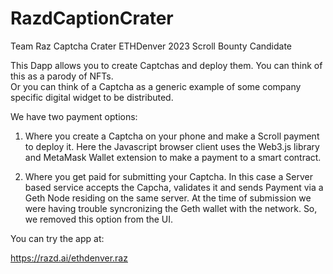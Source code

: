 # RazdCaptionCrater


Team Raz Captcha Crater 
ETHDenver 2023 Scroll Bounty Candidate

This Dapp allows you to create Captchas and deploy them.
You can think of this as a parody of NFTs.  
Or you can think of a Captcha as a generic example of some company specific digital widget to be distributed.


We have two payment options:

1. Where you create a Captcha on your phone and make a Scroll payment to deploy it.
Here the Javascript browser client uses the Web3.js library and MetaMask Wallet extension to make a payment to a smart contract.


2. Where you get paid for submitting your Captcha.  In this case a Server based service accepts the Capcha, validates it and sends Payment via a Geth Node residing on the same server. At the time of submission we were having trouble syncronizing the Geth wallet with the network. So, we removed this option from the UI.



You can try the app at:

https://razd.ai/ethdenver.raz

